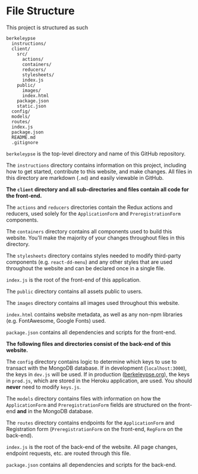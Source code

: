 # File Structure

This project is structured as such
```
berkeleypse
  instructions/
  client/
    src/
      actions/
      containers/
      reducers/
      stylesheets/
      index.js
    public/
      images/
      index.html
    package.json
    static.json
  config/
  models/
  routes/
  index.js
  package.json
  README.md
  .gitignore
```

`berkeleypse` is the top-level directory and name of this GitHub repository.

The `instructions` directory contains information on this project, including how to get started, contribute to this website, and make changes. All files in this directory are markdown (`.md`) and easily viewable in GitHub.

**The `client` directory and all sub-directories and files contain all code for the front-end.**

The `actions` and `reducers` directories contain the Redux actions and reducers, used solely for the `ApplicationForm` and `PreregistrationForm` components.

The `containers` directory contains all components used to build this website. You'll make the majority of your changes throughout files in this directory.

The `stylesheets` directory contains styles needed to modify third-party components (e.g. `react-dd-menu`) and any other styles that are used throughout the website and can be declared once in a single file.

`index.js` is the root of the front-end of this application.

The `public` directory contains all assets public to users.

The `images` directory contains all images used throughout this website.

`index.html` contains website metadata, as well as any non-npm libraries (e.g. FontAwesome, Google Fonts) used.

`package.json` contains all dependencies and scripts for the front-end. 

**The following files and directories consist of the back-end of this website.**

The `config` directory contains logic to determine which keys to use to transact with the MongoDB database. If in development (`localhost:3000`), the keys in `dev.js` will be used. If in production ([berkeleypse.org](http://berkeleypse.org)), the keys in `prod.js`, which are stored in the Heroku application, are used. You should **never** need to modify `keys.js`.

The `models` directory contains files with information on how the `ApplicationForm` and `PreregistrationForm` fields are structured on the front-end __and__ in the MongoDB database.

The `routes` directory contains endpoints for the `ApplicationForm` and Registration form (`PreregistrationForm` on the front-end, `RegForm` on the back-end).

`index.js` is the root of the back-end of the website. All page changes, endpoint requests, etc. are routed through this file.

`package.json` contains all dependencies and scripts for the back-end.